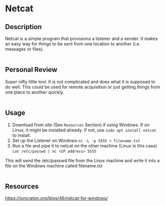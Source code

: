 # Netcat

## Description
Netcat is a simple program that provisions a listener and a sender. It makes an easy way for things to be sent from one location to another (i.e. messages or files).
<br />
<br />

## Personal Review
Super nifty little tool. It is not complicated and does what it is supposed to do well. This could be used for remote acquisition or just getting things from one place to another quickly.
<br />
<br />

## Usage
1. Download from site (See `Resources` Section) if using Windows. If on Linux, it might be installed already. If not, use `sudo apt install netcat` to install.
2. Set up the Listener on Windows
```nc -L -p 5555 > filename.txt```
3. Run a file and pipe it to netcat on the other machine (Linux in this case)
```cat /etc/passwd | nc <IP address> 5555```

This will send the /etc/passwd file from the Linux machine and write it into a file on the Windows machine called filename.txt
<br />
<br />

## Resources
https://joncraton.org/blog/46/netcat-for-windows/
